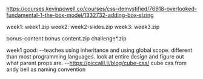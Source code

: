 https://courses.kevinpowell.co/courses/css-demystified/76918-overlooked-fundamental-1-the-box-model/1332732-adding-box-sizing

week1: week1.zip
week2: week2-slides.zip
week3: week3.zip

bonus-content:bonus content.zip
challenge*.zip

week1 good: 
--teaches using inheritance and using global scope. different
than most programming languages. look at entire design and figure out what
parent props are. 
--https://piccalil.li/blog/cube-css/ cube css from andy bell as naming convention

